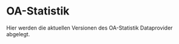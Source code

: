 OA-Statistik
============
Hier werden die aktuellen Versionen des OA-Statistik Dataprovider abgelegt.
